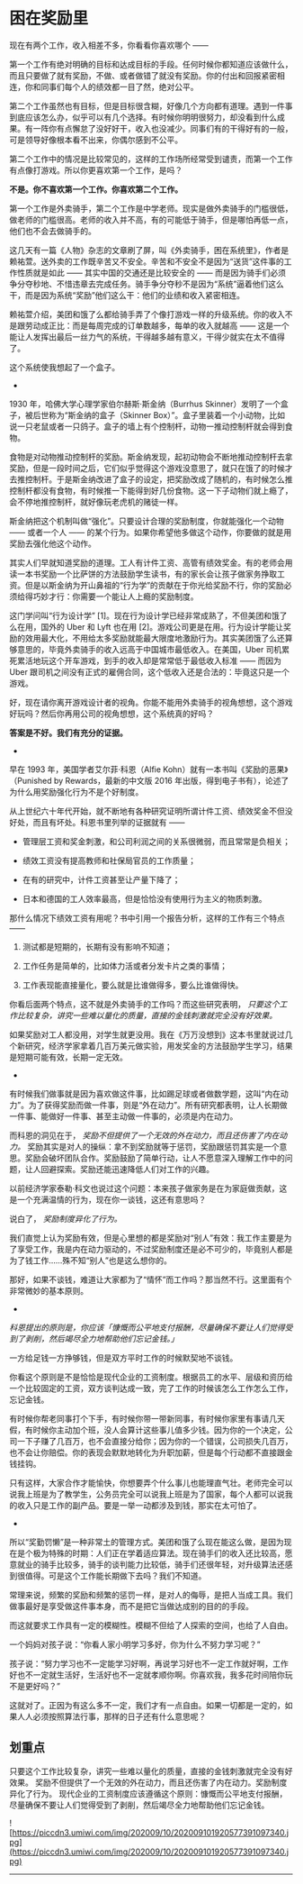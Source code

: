 # 困在奖励里

现在有两个工作，收入相差不多，你看看你喜欢哪个 ——

第一个工作有绝对明确的目标和达成目标的手段。任何时候你都知道应该做什么，而且只要做了就有奖励，不做、或者做错了就没有奖励。你的付出和回报紧密相连，你和同事们每个人的绩效都一目了然，绝对公平。

第二个工作虽然也有目标，但是目标很含糊，好像几个方向都有道理。遇到一件事到底应该怎么办，似乎可以有几个选择。有时候你明明很努力，却没看到什么成果。有一阵你有点懈怠了没好好干，收入也没减少。同事们有的干得好有的一般，可是领导好像根本看不出来，你偶尔感到不公平。

第二个工作中的情况是比较常见的，这样的工作场所经常受到谴责，而第一个工作有点像打游戏。所以你更喜欢第一个工作，是吗？

 **不是。你不喜欢第一个工作。你喜欢第二个工作。**

第一个工作是外卖骑手，第二个工作是中学老师。现实是做外卖骑手的门槛很低，做老师的门槛很高。老师的收入并不高，有的可能低于骑手，但是哪怕再低一点，他们也不会去做骑手的。

这几天有一篇《人物》杂志的文章刷了屏，叫《外卖骑手，困在系统里》，作者是赖祐萱。送外卖的工作既辛苦又不安全。辛苦和不安全不是因为“送货”这件事的工作性质就是如此 —— 其实中国的交通还是比较安全的 —— 而是因为骑手们必须争分夺秒地、不惜违章去完成任务。骑手争分夺秒不是因为“系统”逼着他们这么干，而是因为系统“奖励”他们这么干：他们的业绩和收入紧密相连。

赖祐萱介绍，美团和饿了么都给骑手弄了个像打游戏一样的升级系统。你的收入不是跟劳动成正比：而是每周完成的订单数越多，每单的收入就越高 —— 这是一个能让人发挥出最后一丝力气的系统，干得越多越有意义，干得少就实在太不值得了。

这个系统使我想起了一个盒子。

*

1930 年，哈佛大学心理学家伯尔赫斯·斯金纳（Burrhus Skinner）发明了一个盒子，被后世称为“斯金纳的盒子（Skinner Box）”。盒子里装着一个小动物，比如说一只老鼠或者一只鸽子。盒子的墙上有个控制杆，动物一推动控制杆就会得到食物。

食物是对动物推动控制杆的奖励。斯金纳发现，起初动物会不断地推动控制杆去拿奖励，但是一段时间之后，它们似乎觉得这个游戏没意思了，就只在饿了的时候才去推控制杆。于是斯金纳改进了盒子的设定，把奖励改成了随机的，有时候怎么推控制杆都没有食物，有时候推一下能得到好几份食物。这一下子动物们就上瘾了，会不停地推控制杆，就好像玩老虎机的赌徒一样。

斯金纳把这个机制叫做“强化”。只要设计合理的奖励制度，你就能强化一个动物 —— 或者一个人 —— 的某个行为。如果你希望他多做这个动作，你要做的就是用奖励去强化他这个动作。

其实人们早就知道奖励的道理。工人有计件工资、高管有绩效奖金。有的老师会用读一本书奖励一个比萨饼的方法鼓励学生读书，有的家长会让孩子做家务挣取工资。但是以斯金纳为开山鼻祖的“行为学”的贡献在于你光给奖励不行，你的奖励必须给得巧妙才行：你需要一个能让人上瘾的奖励制度。

这门学问叫“行为设计学” [1]。现在行为设计学已经非常成熟了，不但美团和饿了么在用，国外的 Uber 和 Lyft 也在用 [2]。游戏公司更是在用。行为设计学能让奖励的效用最大化，不用给太多奖励就能最大限度地激励行为。其实美团饿了么还算够意思的，毕竟外卖骑手的收入远高于中国城市最低收入。在美国，Uber 司机累死累活地玩这个开车游戏，到手的收入却是常常低于最低收入标准 —— 而因为 Uber 跟司机之间没有正式的雇佣合同，这个低收入还是合法的：毕竟这只是一个游戏。

好，现在请你离开游戏设计者的视角。你能不能用外卖骑手的视角想想，这个游戏好玩吗？然后你再用公司的视角想想，这个系统真的好吗？

 **答案是不好。我们有充分的证据。**

*

早在 1993 年，美国学者艾尔菲·科恩（Alfie Kohn）就有一本书叫《奖励的恶果》（Punished by Rewards，最新的中文版 2016 年出版，得到电子书有），论述了为什么用奖励强化行为不是个好制度。

从上世纪六十年代开始，就不断地有各种研究证明所谓计件工资、绩效奖金不但没好处，而且有坏处。科恩书里列举的证据就有 ——

* 管理层工资和奖金刺激，和公司利润之间的关系很微弱，而且常常是负相关；

* 绩效工资没有提高教师和社保局官员的工作质量；

* 在有的研究中，计件工资甚至让产量下降了；

* 日本和德国的工人效率最高，但是恰恰没有使用行为主义的物质刺激。

那什么情况下绩效工资有用呢？书中引用一个报告分析，这样的工作有三个特点 ——

1. 测试都是短期的，长期有没有影响不知道；

2. 工作任务是简单的，比如体力活或者分发卡片之类的事情；

3. 工作表现能直接量化，要么就是比谁做得多，要么比谁做得快。

你看后面两个特点，这不就是外卖骑手的工作吗？而这些研究表明， *只要这个工作比较复杂，讲究一些难以量化的质量，直接的金钱刺激就完全没有好效果。*

如果奖励对工人都没用，对学生就更没用。我在《万万没想到》这本书里就说过几个新研究，经济学家拿着几百万美元做实验，用发奖金的方法鼓励学生学习，结果是短期可能有效，长期一定无效。

*

有时候我们做事就是因为喜欢做这件事，比如踢足球或者做数学题，这叫“内在动力”。为了获得奖励而做一件事，则是“外在动力”。所有研究都表明，让人长期做一件事、能做好一件事、甚至主动做一件事的，必须是内在动力。

而科恩的洞见在于， *奖励不但提供了一个无效的外在动力，而且还伤害了内在动力。* 奖励其实是对人的操纵：拿不到奖励就等于惩罚，奖励跟惩罚其实是一个意思。奖励会破坏团队合作。奖励鼓励了简单行动，让人不愿意深入理解工作中的问题，让人回避探索。奖励还能迅速降低人们对工作的兴趣。

以前经济学家泰勒·科文也说过这个问题：本来孩子做家务是在为家庭做贡献，这是一个充满温情的行为，现在你一谈钱，这还有意思吗？

说白了， *奖励制度异化了行为。*

我们直觉上认为奖励有效，但是心里想的都是奖励对“别人”有效：我工作主要是为了享受工作，我是内在动力驱动的，不过奖励制度还是必不可少的，毕竟别人都是为了钱工作……殊不知“别人”也是这么想你的。

那好，如果不谈钱，难道让大家都为了“情怀”而工作吗？那当然不行。这里面有个非常微妙的基本原则。

*

 *科恩提出的原则是，你应该「慷慨而公平地支付报酬，尽量确保不要让人们觉得受到了剥削，然后竭尽全力地帮助他们忘记金钱。」*

一方给足钱一方挣够钱，但是双方平时工作的时候默契地不谈钱。

你看这个原则是不是恰恰是现代企业的工资制度。根据员工的水平、层级和资历给一个比较固定的工资，双方谈判达成一致，完了工作的时候该怎么工作怎么工作，忘记金钱。

有时候你帮老同事打个下手，有时候你带一带新同事，有时候你家里有事请几天假，有时候你主动加个班，没人会算计这些事儿值多少钱。因为你的一个决定，公司一下子赚了几百万，也不会直接分给你；因为你的一个错误，公司损失几百万，也不会让你赔偿。你的表现会默默地转化为升职加薪，但是每个行动都不直接跟金钱挂钩。

只有这样，大家合作才能愉快，你想要弄个什么事儿也能理直气壮。老师完全可以说我上班是为了教学生，公务员完全可以说我上班是为了国家，每个人都可以说我的收入只是工作的副产品。要是一举一动都涉及到钱，那实在太可怕了。

*

所以“奖勤罚懒”是一种非常土的管理方式。美团和饿了么现在能这么做，是因为现在是个极为特殊的时期：人们正在学着适应算法。现在骑手们的收入还比较高，愿意就业的骑手比较多，骑手的谈判能力比较低，骑手们还很年轻，对升级算法还感到很值得。可是这个工作能长期做下去吗？我们不知道。

常理来说，频繁的奖励和频繁的惩罚一样，是对人的侮辱，是把人当成工具。我们做事最好是享受做这件事本身，而不是把它当做达成别的目的的手段。

而这就要求工作具有一定的模糊性。模糊不但给了人探索的空间，也给了人自由。

一个妈妈对孩子说：“你看人家小明学习多好，你为什么不努力学习呢？”

孩子说：“努力学习也不一定能学习好啊，再说学习好也不一定工作就好啊，工作好也不一定就生活好，生活好也不一定就孝顺你啊。你喜欢我，我多花时间陪你玩不是更好吗？”

这就对了。正因为有这么多不一定，我们才有一点自由。如果一切都是一定的，如果人人必须按照算法行事，那样的日子还有什么意思呢？

## 划重点

只要这个工作比较复杂，讲究一些难以量化的质量，直接的金钱刺激就完全没有好效果。
奖励不但提供了一个无效的外在动力，而且还伤害了内在动力。奖励制度异化了行为。
现代企业的工资制度应该遵循这个原则：慷慨而公平地支付报酬，尽量确保不要让人们觉得受到了剥削，然后竭尽全力地帮助他们忘记金钱。

![https://piccdn3.umiwi.com/img/202009/10/202009101920577391097340.jpg](https://piccdn3.umiwi.com/img/202009/10/202009101920577391097340.jpg)

---
